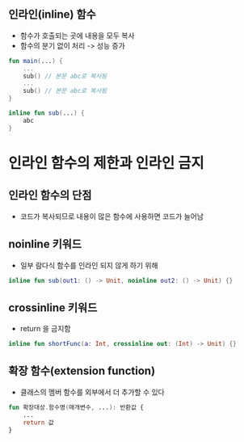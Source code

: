## 인라인(inline) 함수
- 함수가 호출되는 곳에 내용을 모두 복사
- 함수의 분기 없이 처리 -> 성능 증가

```kotlin
fun main(...) {
    ...
    sub() // 본문 abc로 복사됨
    ...
    sub() // 본문 abc로 복사됨
}

inline fun sub(...) {
    abc
}
```

# 인라인 함수의 제한과 인라인 금지
## 인라인 함수의 단점
- 코드가 복사되므로 내용이 많은 함수에 사용하면 코드가 늘어남

## noinline 키워드
- 일부 람다식 함수를 인라인 되지 않게 하기 위해

```kotlin
inline fun sub(out1: () -> Unit, noinline out2: () -> Unit) {}
```

## crossinline 키워드
- return 을 금지함

```kotlin
inline fun shortFunc(a: Int, crossinline out: (Int) -> Unit) {}
```

## 확장 함수(extension function)
- 클래스의 멤버 함수를 외부에서 더 추가할 수 있다

```kotlin
fun 확장대상.함수명(매개변수, ...): 반환값 {
    ...
    return 값
}
```